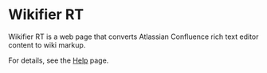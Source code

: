 # Wikifier RT

Wikifier RT is a web page that converts Atlassian Confluence rich text editor content to wiki markup.

For details, see the [Help](help.html) page.